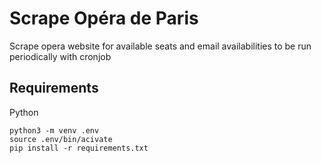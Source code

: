 # Scrape Opéra de Paris

Scrape opera website for available seats and email availabilities to be run periodically with cronjob

## Requirements

Python

```
python3 -m venv .env
source .env/bin/acivate
pip install -r requirements.txt
```
